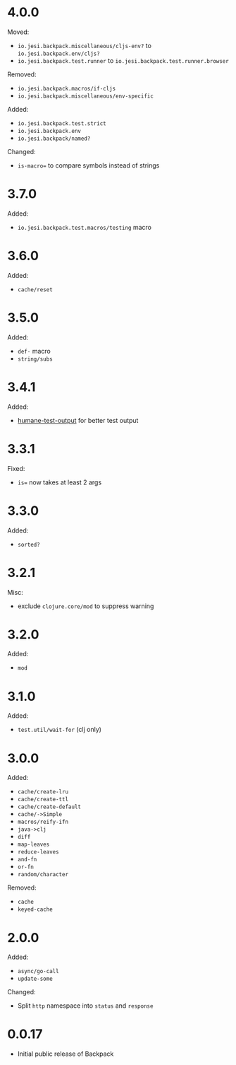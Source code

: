 # 4.0.0

Moved:

* `io.jesi.backpack.miscellaneous/cljs-env?` to `io.jesi.backpack.env/cljs?`
* `io.jesi.backpack.test.runner` to `io.jesi.backpack.test.runner.browser`

Removed:

* `io.jesi.backpack.macros/if-cljs`
* `io.jesi.backpack.miscellaneous/env-specific`

Added:

* `io.jesi.backpack.test.strict`
* `io.jesi.backpack.env`
* `io.jesi.backpack/named?`

Changed:

* `is-macro=` to compare symbols instead of strings

# 3.7.0

Added:

* `io.jesi.backpack.test.macros/testing` macro

# 3.6.0

Added:

* `cache/reset`

# 3.5.0

Added:

* `def-` macro
* `string/subs`

# 3.4.1

Added:

* [humane-test-output](https://github.com/pjstadig/humane-test-output) for better test output

# 3.3.1

Fixed:

* `is=` now takes at least 2 args

# 3.3.0

Added:

* `sorted?`

# 3.2.1

Misc:

* exclude `clojure.core/mod` to suppress warning

# 3.2.0

Added:

* `mod`

# 3.1.0

Added:

* `test.util/wait-for` (clj only)

# 3.0.0

Added:

* `cache/create-lru`
* `cache/create-ttl`
* `cache/create-default`
* `cache/->Simple`
* `macros/reify-ifn`
* `java->clj`
* `diff`
* `map-leaves`
* `reduce-leaves`
* `and-fn`
* `or-fn`
* `random/character`

Removed:

* `cache`
* `keyed-cache`

# 2.0.0

Added:

* `async/go-call`
* `update-some`

Changed:

* Split `http` namespace into `status` and `response`

# 0.0.17

* Initial public release of Backpack
